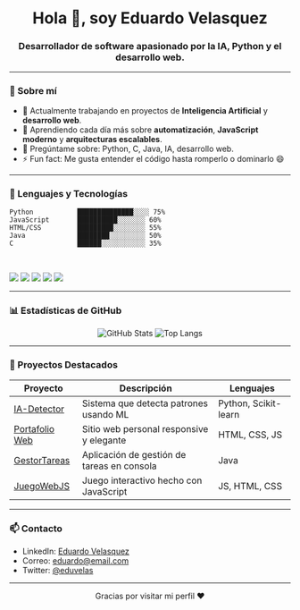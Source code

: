 
<h1 align="center">Hola 👋, soy Eduardo Velasquez</h1>
<h3 align="center">Desarrollador de software apasionado por la IA, Python y el desarrollo web.</h3>

---

### 🚀 Sobre mí

- 🔭 Actualmente trabajando en proyectos de **Inteligencia Artificial** y **desarrollo web**.
- 🌱 Aprendiendo cada día más sobre **automatización**, **JavaScript moderno** y **arquitecturas escalables**.
- 💬 Pregúntame sobre: Python, C, Java, IA, desarrollo web.
- ⚡ Fun fact: Me gusta entender el código hasta romperlo o dominarlo 😄

---

### 🧠 Lenguajes y Tecnologías

```text
Python           ██████████████░░░░ 75%
JavaScript       ██████████░░░░░░░ 60%
HTML/CSS         █████████░░░░░░░░ 55%
Java             ████████░░░░░░░░░ 50%
C                ██████░░░░░░░░░░░ 35%
````

<br/>

<p align="left">
  <img src="https://img.shields.io/badge/Python-3670A0?style=for-the-badge&logo=python&logoColor=ffdd54" />
  <img src="https://img.shields.io/badge/Java-ED8B00?style=for-the-badge&logo=java&logoColor=white" />
  <img src="https://img.shields.io/badge/JavaScript-F7DF1E?style=for-the-badge&logo=javascript&logoColor=black" />
  <img src="https://img.shields.io/badge/HTML5-E34F26?style=for-the-badge&logo=html5&logoColor=white" />
  <img src="https://img.shields.io/badge/C-00599C?style=for-the-badge&logo=c&logoColor=white" />
</p>

---

### 📊 Estadísticas de GitHub

<p align="center">
  <img src="https://github-readme-stats.vercel.app/api?username=eduardovelasquez&show_icons=true&theme=radical" alt="GitHub Stats" />
  <img src="https://github-readme-stats.vercel.app/api/top-langs/?username=eduardovelasquez&layout=compact&theme=radical" alt="Top Langs" />
</p>

---

### 🧪 Proyectos Destacados

| Proyecto                                                               | Descripción                                | Lenguajes            |
| ---------------------------------------------------------------------- | ------------------------------------------ | -------------------- |
| [IA-Detector](https://github.com/eduardovelasquez/IA-Detector)         | Sistema que detecta patrones usando ML     | Python, Scikit-learn |
| [Portafolio Web](https://github.com/eduardovelasquez/mi-portafolio)    | Sitio web personal responsive y elegante   | HTML, CSS, JS        |
| [GestorTareas](https://github.com/eduardovelasquez/gestor-tareas-java) | Aplicación de gestión de tareas en consola | Java                 |
| [JuegoWebJS](https://github.com/eduardovelasquez/juego-web-js)         | Juego interactivo hecho con JavaScript     | JS, HTML, CSS        |

---

### 📫 Contacto

* LinkedIn: [Eduardo Velasquez](https://linkedin.com/in/eduardovelasquez)
* Correo: [eduardo@email.com](mailto:eduardo@email.com) 
* Twitter: [@eduvelas](https://twitter.com/eduvelas)

---

<p align="center">Gracias por visitar mi perfil ❤️</p>
